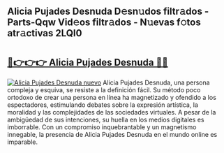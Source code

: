 ## Alicia Pujades Desnuda D𝚎sn𝚞dos filtr𝚊dos - Parts-Qqw Vid𝚎os filtr𝚊dos - N𝚞evas f𝚘tos atr𝚊ctivas 2LQI0

# <h2><a href="http://mb9g7z3.tromn.icu/?c=Alicia+Pujades+Desnuda">🔗👉👉👉 Alicia Pujades Desnuda 🔗🔗</a></h2>

[![Alicia Pujades Desnuda nuevo](https://i.imgur.com/pEAQMta.gif)](http://mb9g7z3.tromn.icu/?c=Alicia+Pujades+Desnuda)
Alicia Pujades Desnuda, una persona compleja y esquiva, se resiste a la definición fácil. Su método poco ortodoxo de crear una persona en línea ha magnetizado y ofendido a los espectadores, estimulando debates sobre la expresión artística, la moralidad y las complejidades de las sociedades virtuales. A pesar de la ambigüedad de sus intenciones, su huella en los medios digitales es imborrable. Con un compromiso inquebrantable y un magnetismo innegable, la presencia de Alicia Pujades Desnuda en el mundo online es imparable.
